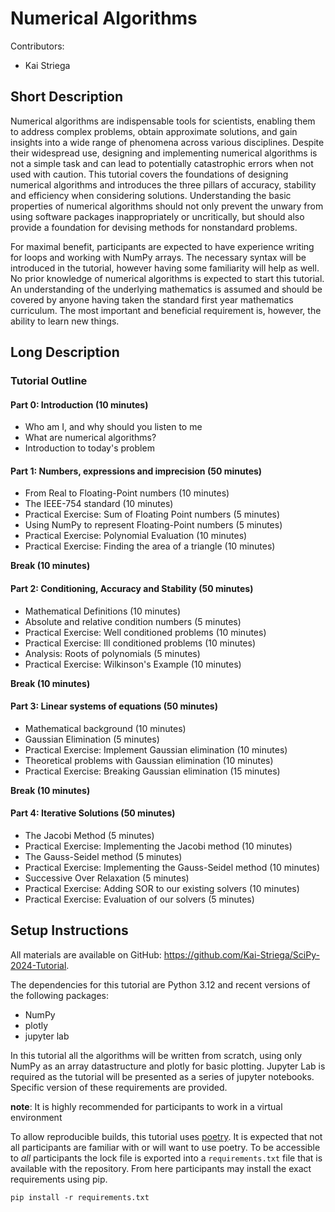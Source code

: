 # Numerical Algorithms

Contributors:

* Kai Striega

## Short Description

Numerical algorithms are indispensable tools for scientists, enabling them to address complex problems, obtain approximate solutions, and gain insights into a wide range of phenomena across various disciplines. Despite their widespread use, designing and implementing numerical algorithms is not a simple task and can lead to potentially catastrophic errors when not used with caution. This tutorial covers the foundations of designing numerical algorithms and introduces the three pillars of accuracy, stability and efficiency when considering solutions. Understanding the basic properties of numerical algorithms should not only prevent the unwary from using software packages inappropriately or uncritically, but should also provide a foundation for devising methods for nonstandard problems.

For maximal benefit, participants are expected to have experience writing for loops and working with NumPy arrays. The necessary syntax will be introduced in the tutorial, however having some familiarity will help as well. No prior knowledge of numerical algorithms is expected to start this tutorial. An understanding of the underlying mathematics is assumed and should be covered by anyone having taken the standard first year mathematics curriculum. The most important and beneficial requirement is, however, the ability to learn new things.

## Long Description

### Tutorial Outline

#### Part 0: Introduction (10 minutes)

* Who am I, and why should you listen to me
* What are numerical algorithms?
* Introduction to today's problem

#### Part 1: Numbers, expressions and imprecision (50 minutes)

* From Real to Floating-Point numbers (10 minutes)
* The IEEE-754 standard (10 minutes)
* Practical Exercise: Sum of Floating Point numbers (5 minutes) 
* Using NumPy to represent Floating-Point numbers (5 minutes)
* Practical Exercise: Polynomial Evaluation (10 minutes)
* Practical Exercise: Finding the area of a triangle (10 minutes)

**Break (10 minutes)**

#### Part 2: Conditioning, Accuracy and Stability (50 minutes)

* Mathematical Definitions (10 minutes)
* Absolute and relative condition numbers (5 minutes)
* Practical Exercise: Well conditioned problems (10 minutes)
* Practical Exercise: Ill conditioned problems (10 minutes)
* Analysis: Roots of polynomials (5 minutes)
* Practical Exercise: Wilkinson's Example (10 minutes)

**Break (10 minutes)**


#### Part 3: Linear systems of equations (50 minutes)
 
* Mathematical background (10 minutes)
* Gaussian Elimination (5 minutes)
* Practical Exercise: Implement Gaussian elimination (10 minutes)
* Theoretical problems with Gaussian elimination (10 minutes)
* Practical Exercise: Breaking Gaussian elimination (15 minutes)

**Break (10 minutes)**

#### Part 4: Iterative Solutions (50 minutes)

* The Jacobi Method (5 minutes)
* Practical Exercise: Implementing the Jacobi method (10 minutes)
* The Gauss-Seidel method (5 minutes)
* Practical Exercise: Implementing the Gauss-Seidel method (10 minutes)
* Successive Over Relaxation (5 minutes)
* Practical Exercise: Adding SOR to our existing solvers (10 minutes)
* Practical Exercise: Evaluation of our solvers (5 minutes)

## Setup Instructions

All materials are available on GitHub: https://github.com/Kai-Striega/SciPy-2024-Tutorial. 

The dependencies for this tutorial are Python 3.12 and recent versions of the following packages:

* NumPy
* plotly
* jupyter lab

In this tutorial all the algorithms will be written from scratch, using only NumPy as an array datastructure and plotly for basic plotting. Jupyter Lab is required as the tutorial will be presented as a series of jupyter notebooks. Specific version of these requirements are provided.

**note**: It is highly recommended for participants to work in a virtual environment 

To allow reproducible builds, this tutorial uses [poetry](https://python-poetry.org/). It is expected that not all participants are familiar with or will want to use poetry. To be accessible to _all_ participants the lock file is exported into a `requirements.txt` file that is available with the repository. From here participants may install the exact requirements using pip. 

```shell
pip install -r requirements.txt
```
